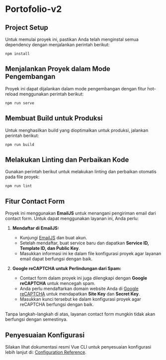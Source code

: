 # Portofolio-v2

## Project Setup
Untuk memulai proyek ini, pastikan Anda telah menginstal semua dependency dengan menjalankan perintah berikut:

```
npm install
```

## Menjalankan Proyek dalam Mode Pengembangan
Proyek ini dapat dijalankan dalam mode pengembangan dengan fitur hot-reload menggunakan perintah berikut:

```
npm run serve
```

## Membuat Build untuk Produksi
Untuk menghasilkan build yang dioptimalkan untuk produksi, jalankan perintah berikut:

```
npm run build
```

## Melakukan Linting dan Perbaikan Kode
Gunakan perintah berikut untuk melakukan linting dan perbaikan otomatis pada file proyek:

```
npm run lint
```

## Fitur Contact Form
Proyek ini menggunakan **EmailJS** untuk menangani pengiriman email dari contact form. Untuk dapat menggunakan layanan ini, Anda perlu:

1. **Mendaftar di EmailJS:**
   - Kunjungi [EmailJS](https://www.emailjs.com/) dan buat akun.
   - Setelah mendaftar, buat service baru dan dapatkan **Service ID, Template ID, dan Public Key**.
   - Masukkan informasi ini ke dalam file konfigurasi proyek agar layanan email dapat berfungsi dengan baik.

2. **Google reCAPTCHA untuk Perlindungan dari Spam:**
   - Contact form dalam proyek ini juga dilengkapi dengan **Google reCAPTCHA** untuk mencegah spam.
   - Anda perlu mendaftarkan domain website Anda di [Google reCAPTCHA](https://www.google.com/recaptcha/about/) untuk mendapatkan **Site Key** dan **Secret Key**.
   - Masukkan kunci tersebut ke dalam konfigurasi proyek agar reCAPTCHA berfungsi dengan baik.

Tanpa langkah-langkah di atas, layanan contact form mungkin tidak akan berfungsi dengan semestinya.

## Penyesuaian Konfigurasi
Silakan lihat dokumentasi resmi Vue CLI untuk penyesuaian konfigurasi lebih lanjut di:
[Configuration Reference](https://cli.vuejs.org/config/).